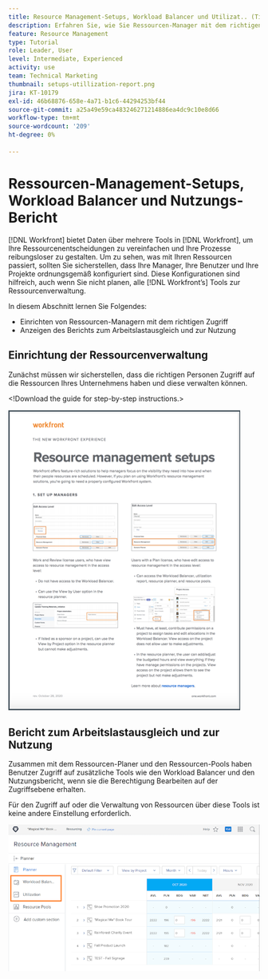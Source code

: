 ```yaml
---
title: Resource Management-Setups, Workload Balancer und Utilizat.. (Titel dürfen maximal 60 Zeichen lang sein)
description: Erfahren Sie, wie Sie Ressourcen-Manager mit dem richtigen Zugriff einrichten und wie Sie den Bericht zum Arbeitslastausgleich und zur Nutzung anzeigen.
feature: Resource Management
type: Tutorial
role: Leader, User
level: Intermediate, Experienced
activity: use
team: Technical Marketing
thumbnail: setups-utillization-report.png
jira: KT-10179
exl-id: 46b68876-658e-4a71-b1c6-44294253bf44
source-git-commit: a25a49e59ca483246271214886ea4dc9c10e8d66
workflow-type: tm+mt
source-wordcount: '209'
ht-degree: 0%

---
```


# Ressourcen-Management-Setups, Workload Balancer und Nutzungs-Bericht

[!DNL Workfront] bietet Daten über mehrere Tools in [!DNL Workfront], um Ihre Ressourcenentscheidungen zu vereinfachen und Ihre Prozesse reibungsloser zu gestalten. Um zu sehen, was mit Ihren Ressourcen passiert, sollten Sie sicherstellen, dass Ihre Manager, Ihre Benutzer und Ihre Projekte ordnungsgemäß konfiguriert sind. Diese Konfigurationen sind hilfreich, auch wenn Sie nicht planen, alle [!DNL Workfront’s] Tools zur Ressourcenverwaltung.

In diesem Abschnitt lernen Sie Folgendes:

* Einrichten von Ressourcen-Managern mit dem richtigen Zugriff
* Anzeigen des Berichts zum Arbeitslastausgleich und zur Nutzung

## Einrichtung der Ressourcenverwaltung

Zunächst müssen wir sicherstellen, dass die richtigen Personen Zugriff auf die Ressourcen Ihres Unternehmens haben und diese verwalten können.

&lt;!Download the guide for step-by-step instructions.&gt;

![Ressourcen-Management richtet einen Pager ein](assets/rm_setup01.png)


## Bericht zum Arbeitslastausgleich und zur Nutzung

Zusammen mit dem Ressourcen-Planer und den Ressourcen-Pools haben Benutzer Zugriff auf zusätzliche Tools wie den Workload Balancer und den Nutzungsbericht, wenn sie die Berechtigung Bearbeiten auf der Zugriffsebene erhalten.

Für den Zugriff auf oder die Verwaltung von Ressourcen über diese Tools ist keine andere Einstellung erforderlich.

![Lastenausgleich mit Nutzungsbericht](assets/rm_setup02.png)
